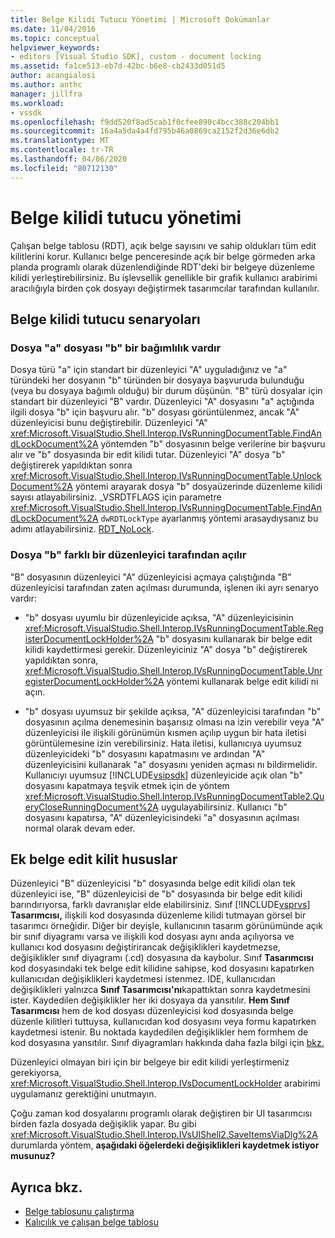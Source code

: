 ```yaml
---
title: Belge Kilidi Tutucu Yönetimi | Microsoft Dokümanlar
ms.date: 11/04/2016
ms.topic: conceptual
helpviewer_keywords:
- editors [Visual Studio SDK], custom - document locking
ms.assetid: fa1ce513-eb7d-42bc-b6e8-cb2433d051d5
author: acangialosi
ms.author: anthc
manager: jillfra
ms.workload:
- vssdk
ms.openlocfilehash: f9dd520f8ad5cab1f0cfee890c4bcc388c204bb1
ms.sourcegitcommit: 16a4a5da4a4fd795b46a0869ca2152f2d36e6db2
ms.translationtype: MT
ms.contentlocale: tr-TR
ms.lasthandoff: 04/06/2020
ms.locfileid: "80712130"
---
```

# <a name="document-lock-holder-management"></a>Belge kilidi tutucu yönetimi

Çalışan belge tablosu (RDT), açık belge sayısını ve sahip oldukları tüm edit kilitlerini korur. Kullanıcı belge penceresinde açık bir belge görmeden arka planda programlı olarak düzenlendiğinde RDT'deki bir belgeye düzenleme kilidi yerleştirebilirsiniz. Bu işlevsellik genellikle bir grafik kullanıcı arabirimi aracılığıyla birden çok dosyayı değiştirmek tasarımcılar tarafından kullanılır.

## <a name="document-lock-holder-scenarios"></a>Belge kilidi tutucu senaryoları

### <a name="file-a-has-a-dependence-on-file-b"></a>Dosya "a" dosyası "b" bir bağımlılık vardır

Dosya türü "a" için standart bir düzenleyici "A" uyguladığınız ve "a" türündeki her dosyanın "b" türünden bir dosyaya başvuruda bulunduğu (veya bu dosyaya bağımlı olduğu) bir durum düşünün. "B" türü dosyalar için standart bir düzenleyici "B" vardır. Düzenleyici "A" dosyasını "a" açtığında ilgili dosya "b" için başvuru alır. "b" dosyası görüntülenmez, ancak "A" düzenleyicisi bunu değiştirebilir. Düzenleyici "A" <xref:Microsoft.VisualStudio.Shell.Interop.IVsRunningDocumentTable.FindAndLockDocument%2A> yöntemden "b" dosyasının belge verilerine bir başvuru alır ve "b" dosyasında bir edit kilidi tutar. Düzenleyici "A" dosya "b" değiştirerek yapıldıktan sonra <xref:Microsoft.VisualStudio.Shell.Interop.IVsRunningDocumentTable.UnlockDocument%2A> yöntemi arayarak dosya "b" dosyaüzerinde düzenleme kilidi sayısı atlayabilirsiniz. _VSRDTFLAGS için parametre <xref:Microsoft.VisualStudio.Shell.Interop.IVsRunningDocumentTable.FindAndLockDocument%2A> `dwRDTLockType` ayarlanmış yöntemi arasaydıysanız bu adımı atlayabilirsiniz. [ RDT_NoLock](<xref:Microsoft.VisualStudio.Shell.Interop._VSRDTFLAGS.RDT_NoLock>).

### <a name="file-b-is-opened-by-a-different-editor"></a>Dosya "b" farklı bir düzenleyici tarafından açılır

"B" dosyasının düzenleyici "A" düzenleyicisi açmaya çalıştığında "B" düzenleyicisi tarafından zaten açılması durumunda, işlenen iki ayrı senaryo vardır:

- "b" dosyası uyumlu bir düzenleyicide açıksa, "A" düzenleyicisinin <xref:Microsoft.VisualStudio.Shell.Interop.IVsRunningDocumentTable.RegisterDocumentLockHolder%2A> "b" dosyasını kullanarak bir belge edit kilidi kaydettirmesi gerekir. Düzenleyiciniz "A" dosya "b" değiştirerek yapıldıktan sonra, <xref:Microsoft.VisualStudio.Shell.Interop.IVsRunningDocumentTable.UnregisterDocumentLockHolder%2A> yöntemi kullanarak belge edit kilidi ni açın.

- "b" dosyası uyumsuz bir şekilde açıksa, "A" düzenleyicisi tarafından "b" dosyasının açılma denemesinin başarısız olması na izin verebilir veya "A" düzenleyicisi ile ilişkili görünümün kısmen açılıp uygun bir hata iletisi görüntülemesine izin verebilirsiniz. Hata iletisi, kullanıcıya uyumsuz düzenleyicideki "b" dosyasını kapatmasını ve ardından "A" düzenleyicisini kullanarak "a" dosyasını yeniden açması nı bildirmelidir. Kullanıcıyı uyumsuz [!INCLUDE[vsipsdk](../extensibility/includes/vsipsdk_md.md)] düzenleyicide açık olan "b" dosyasını kapatmaya teşvik etmek için de yöntem <xref:Microsoft.VisualStudio.Shell.Interop.IVsRunningDocumentTable2.QueryCloseRunningDocument%2A> uygulayabilirsiniz. Kullanıcı "b" dosyasını kapatırsa, "A" düzenleyicisindeki "a" dosyasının açılması normal olarak devam eder.

## <a name="additional-document-edit-lock-considerations"></a>Ek belge edit kilit hususlar

Düzenleyici "B" düzenleyicisi "b" dosyasında belge edit kilidi olan tek düzenleyici ise, "B" düzenleyicisi de "b" dosyasında bir belge edit kilidi barındırıyorsa, farklı davranışlar elde elabilirsiniz. Sınıf [!INCLUDE[vsprvs](../code-quality/includes/vsprvs_md.md)] **Tasarımcısı,** ilişkili kod dosyasında düzenleme kilidi tutmayan görsel bir tasarımcı örneğidir. Diğer bir deyişle, kullanıcının tasarım görünümünde açık bir sınıf diyagramı varsa ve ilişkili kod dosyası aynı anda açılıyorsa ve kullanıcı kod dosyasını değiştirirancak değişiklikleri kaydetmezse, değişiklikler sınıf diyagramı (.cd) dosyasına da kaybolur. Sınıf **Tasarımcısı** kod dosyasındaki tek belge edit kilidine sahipse, kod dosyasını kapatırken kullanıcıdan değişiklikleri kaydetmesi istenmez. IDE, kullanıcıdan değişiklikleri yalnızca **Sınıf Tasarımcısı'nı**kapattıktan sonra kaydetmesini ister. Kaydedilen değişiklikler her iki dosyaya da yansıtılır. **Hem Sınıf Tasarımcısı** hem de kod dosyası düzenleyicisi kod dosyasında belge düzenle kilitleri tuttuysa, kullanıcıdan kod dosyasını veya formu kapatırken kaydetmesi istenir. Bu noktada kaydedilen değişiklikler hem formhem de kod dosyasına yansıtılır. Sınıf diyagramları hakkında daha fazla bilgi için [bkz.](../ide/class-designer/designing-and-viewing-classes-and-types.md)

Düzenleyici olmayan biri için bir belgeye bir edit kilidi yerleştirmeniz gerekiyorsa, <xref:Microsoft.VisualStudio.Shell.Interop.IVsDocumentLockHolder> arabirimi uygulamanız gerektiğini unutmayın.

Çoğu zaman kod dosyalarını programlı olarak değiştiren bir UI tasarımcısı birden fazla dosyada değişiklik yapar. Bu gibi <xref:Microsoft.VisualStudio.Shell.Interop.IVsUIShell2.SaveItemsViaDlg%2A> durumlarda yöntem, **aşağıdaki öğelerdeki değişiklikleri kaydetmek istiyor musunuz?**

## <a name="see-also"></a>Ayrıca bkz.

- [Belge tablosunu çalıştırma](../extensibility/internals/running-document-table.md)
- [Kalıcılık ve çalışan belge tablosu](../extensibility/internals/persistence-and-the-running-document-table.md)

